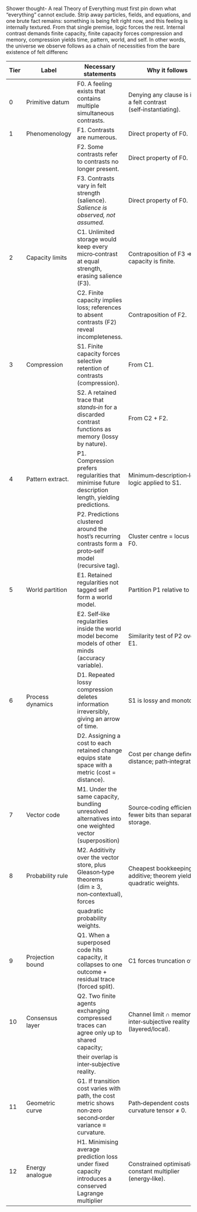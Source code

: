 Shower thought- A real Theory of Everything must first pin down what “everything” cannot exclude. Strip away particles, fields, and equations, and one brute fact remains: something is being felt right now, and this feeling is internally textured. From that single premise, logic forces the rest. Internal contrast demands finite capacity, finite capacity forces compression and memory, compression yields time, pattern, world, and self. In other words, the universe we observe follows as a chain of necessities from the bare existence of felt differenc

Tier | Label             | Necessary statements                                                                                      | Why it follows                                                        | Minimal new term
-----|-------------------|-----------------------------------------------------------------------------------------------------------|------------------------------------------------------------------------|-----------------
0    | Primitive datum   | F0. A feeling exists that contains multiple simultaneous contrasts.                                       | Denying any clause is itself a felt contrast (self‑instantiating).    | –
1    | Phenomenology     | F1. Contrasts are numerous.                                                                               | Direct property of F0.                                                 | salience
     |                   | F2. Some contrasts refer to contrasts no longer present.                                                  | Direct property of F0.                                                 |
     |                   | F3. Contrasts vary in felt strength (salience).  *Salience is observed, not assumed.*                     | Direct property of F0.                                                 |
2    | Capacity limits   | C1. Unlimited storage would keep every micro‑contrast at equal strength, erasing salience (F3).           | Contraposition of F3 ⇒ capacity is finite.                            | capacity, incompleteness
     |                   | C2. Finite capacity implies loss; references to absent contrasts (F2) reveal incompleteness.              | Contraposition of F2.                                                  |
3    | Compression       | S1. Finite capacity forces selective retention of contrasts (compression).                                | From C1.                                                               | memory
     |                   | S2. A retained trace that *stands‑in* for a discarded contrast functions as memory (lossy by nature).     | From C2 + F2.                                                          |
4    | Pattern extract.  | P1. Compression prefers regularities that minimise future description length, yielding predictions.       | Minimum‑description‑length logic applied to S1.                       | prediction, self model
     |                   | P2. Predictions clustered around the host’s recurring contrasts form a proto‑self model (recursive tag).  | Cluster centre = locus of F0.                                          |
5    | World partition   | E1. Retained regularities not tagged self form a world model.                                             | Partition P1 relative to P2.                                           | world, other mind
     |                   | E2. Self‑like regularities inside the world model become models of other minds (accuracy variable).       | Similarity test of P2 over E1.                                         |
6    | Process dynamics  | D1. Repeated lossy compression deletes information irreversibly, giving an arrow of time.                | S1 is lossy and monotone.                                              | time, metric
     |                   | D2. Assigning a cost to each retained change equips state space with a metric (cost = distance).           | Cost per change defines distance; path‑integrated.                     |
7    | Vector code       | M1. Under the same capacity, bundling unresolved alternatives into one weighted vector (superposition)    | Source‑coding efficiency → fewer bits than separate storage.           | potential store
8    | Probability rule  | M2. Additivity over the vector store, plus Gleason‑type theorems (dim ≥ 3, non‑contextual), forces        | Cheapest bookkeeping is additive; theorem yields quadratic weights.    | quadratic weights
     |                   |     quadratic probability weights.                                                                        |                                                                        |
9    | Projection bound  | Q1. When a superposed code hits capacity, it collapses to one outcome + residual trace (forced split).    | C1 forces truncation of M1.                                            | projection event
10   | Consensus layer   | Q2. Two finite agents exchanging compressed traces can agree only up to shared capacity;                  | Channel limit ∩ memories = inter‑subjective reality (layered/local).   | inter‑subjective reality
     |                   |     their overlap is inter‑subjective reality.                                                            |                                                                        |
11   | Geometric curve   | G1. If transition cost varies with path, the cost metric shows non‑zero second‑order variance ≡ curvature.| Path‑dependent costs ⇒ curvature tensor ≠ 0.                           | curvature
12   | Energy analogue   | H1. Minimising average prediction loss under fixed capacity introduces a conserved Lagrange multiplier    | Constrained optimisation ⇒ constant multiplier (energy‑like).          | energy analogue
